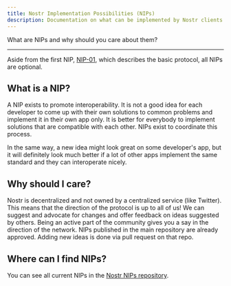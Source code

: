 ```yaml
---
title: Nostr Implementation Possibilities (NIPs)
description: Documentation on what can be implemented by Nostr clients and relays.
---
```


What are NIPs and why should you care about them?

---

Aside from the first NIP, [NIP-01](https://github.com/nostr-protocol/nips/blob/master/01.md), which describes the basic protocol, all NIPs are optional.

## What is a NIP?

A NIP exists to promote interoperability. It is not a good idea for each developer to come up with their own solutions to common problems and implement it in their own app only. It is better for everybody to implement solutions that are compatible with each other. NIPs exist to coordinate this process.

In the same way, a new idea might look great on some developer's app, but it will definitely look much better if a lot of other apps implement the same standard and they can interoperate nicely.

## Why should I care?

Nostr is decentralized and not owned by a centralized service (like Twitter). This means that the direction of the protocol is up to all of us! We can suggest and advocate for changes and offer feedback on ideas suggested by others. Being an active part of the community gives you a say in the direction of the network. NIPs published in the main repository are already approved. Adding new ideas is done via pull request on that repo.

## Where can I find NIPs?

You can see all current NIPs in the [Nostr NIPs repository](https://github.com/nostr-protocol/nips).
